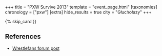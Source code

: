 +++
title = "PXW Survive 2013"
template = "event_page.html"
[taxonomies]
chronology = ["pxw"]
[extra]
hide_results = true
city = "Głuchołazy"
+++

{% skip_card }}

## References

* [Wrestlefans forum post](https://wrestlefans.pl/forum/viewtopic.php?f=247&t=37011)
